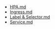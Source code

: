 - [HPA.md](HPA.md)
- [Ingress.md](Ingress.md)
- [Label & Selector.md](Label%20&%20Selector.md)
- [Service.md](Service.md)
